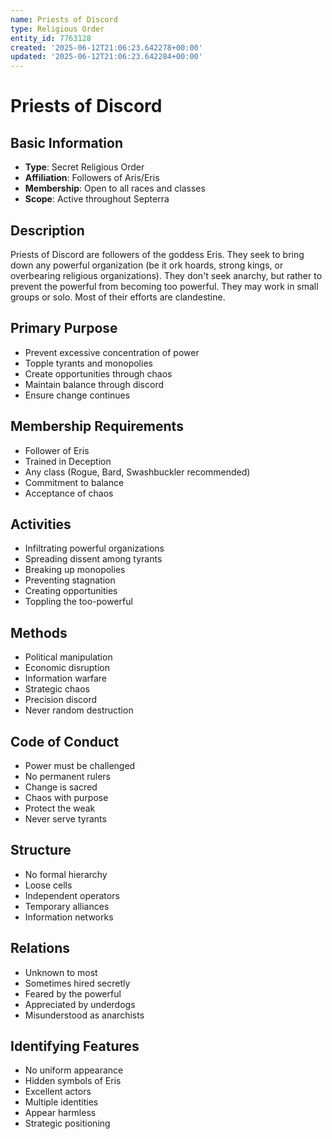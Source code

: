 ```yaml
---
name: Priests of Discord
type: Religious Order
entity_id: 7763128
created: '2025-06-12T21:06:23.642278+00:00'
updated: '2025-06-12T21:06:23.642284+00:00'
---
```


# Priests of Discord

## Basic Information
- **Type**: Secret Religious Order
- **Affiliation**: Followers of Aris/Eris
- **Membership**: Open to all races and classes
- **Scope**: Active throughout Septerra

## Description
Priests of Discord are followers of the goddess Eris. They seek to bring down any powerful organization (be it ork hoards, strong kings, or overbearing religious organizations). They don't seek anarchy, but rather to prevent the powerful from becoming too powerful. They may work in small groups or solo. Most of their efforts are clandestine.

## Primary Purpose
- Prevent excessive concentration of power
- Topple tyrants and monopolies
- Create opportunities through chaos
- Maintain balance through discord
- Ensure change continues

## Membership Requirements
- Follower of Eris
- Trained in Deception
- Any class (Rogue, Bard, Swashbuckler recommended)
- Commitment to balance
- Acceptance of chaos

## Activities
- Infiltrating powerful organizations
- Spreading dissent among tyrants
- Breaking up monopolies
- Preventing stagnation
- Creating opportunities
- Toppling the too-powerful

## Methods
- Political manipulation
- Economic disruption
- Information warfare
- Strategic chaos
- Precision discord
- Never random destruction

## Code of Conduct
- Power must be challenged
- No permanent rulers
- Change is sacred
- Chaos with purpose
- Protect the weak
- Never serve tyrants

## Structure
- No formal hierarchy
- Loose cells
- Independent operators
- Temporary alliances
- Information networks

## Relations
- Unknown to most
- Sometimes hired secretly
- Feared by the powerful
- Appreciated by underdogs
- Misunderstood as anarchists

## Identifying Features
- No uniform appearance
- Hidden symbols of Eris
- Excellent actors
- Multiple identities
- Appear harmless
- Strategic positioning